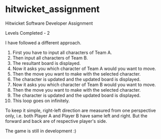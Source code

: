 # hitwicket_assignment
Hitwicket Software Developer Assignment

Levels Completed - 2

I have followed a different approach.

1. First you have to input all characters of Team A.
2. Then input all characters of Team B.
3. The resultant board is displayed.
4. Now it asks you which character of Team A would you want to move.
5. Then the move you want to make with the selected character.
6. The character is updated and the updated board is displayed.
7. Now it asks you which character of Team B would you want to move.
8. Then the move you want to make with the selected character.
9. The character is updated and the updated board is displayed.
10. This loop goes on infinitely.

To keep it simple, right-left direction are measured from one perspective only, i.e. both Player A and Player B have same left and right. 
But the forward and back are of respective player's side.

The game is still in development :) 
